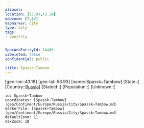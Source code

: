 ```yaml
---
aliases: 
location: [53.93,43.18]
mapzoom: [7,12] 
mapmarker: city 
type: City
tags:
- geo/City


SpocWebEntityId: 34409
isDeleted: false
confidential: public

title: Spassk~Tambow
---
```

[geo-lon::43.18]
[geo-lat::53.93]
[name::Spassk~Tambow]
[State::]
[Country::[Russia](geo/Continent/Europe/Russia.md)]
[StateId::]
[Population::]
[Unknown::]


```leaflet
id: Spassk~Tambow
coordinates: [Spassk~Tambow](geo/Continent/Europe/Russia/City/Spassk~Tambow.md)
markerFile: [Spassk~Tambow](geo/Continent/Europe/Russia/City/Spassk~Tambow.md)
defaultZoom: 11 
maxZoom: 18
```


